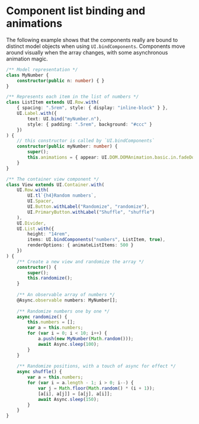 # Component list binding and animations
<!-- id: samples/bindComponents -->
<!-- sort: 10 -->

The following example shows that the components really are bound to distinct model objects when using `UI.bindComponents`. Components move around visually when the array changes, with some asynchronous animation magic.

<!-- ## -->
<!-- type: example -->
<!-- displayResult: View -->
```typescript
/** Model representation */
class MyNumber {
    constructor(public n: number) { }
}

/** Represents each item in the list of numbers */
class ListItem extends UI.Row.with(
    { spacing: ".5rem", style: { display: "inline-block" } },
    UI.Label.with({
        text: UI.bind("myNumber.n"),
        style: { padding: ".5rem", background: "#ccc" }
    })
) {
    // this constructor is called by `UI.bindComponents`
    constructor(public myNumber: number) {
        super();
        this.animations = { appear: UI.DOM.DOMAnimation.basic.in.fadeDown }
    }
}

/** The container view component */
class View extends UI.Container.with(
    UI.Row.with(
        UI.tl`{h4}Random numbers`,
        UI.Spacer,
        UI.Button.withLabel("Randomize", "randomize"),
        UI.PrimaryButton.withLabel("Shuffle", "shuffle")
    ),
    UI.Divider,
    UI.List.with({
        height: "14rem",
        items: UI.bindComponents("numbers", ListItem, true),
        renderOptions: { animateListItems: 500 }
    })
) {
    /** Create a new view and randomize the array */
    constructor() {
        super();
        this.randomize();
    }
    
    /** An observable array of numbers */
    @Async.observable numbers: MyNumber[];
    
    /** Randomize numbers one by one */
    async randomize() {
        this.numbers = [];
        var a = this.numbers;
        for (var i = 0; i < 10; i++) {
            a.push(new MyNumber(Math.random()));
            await Async.sleep(100);
        }
    }
    
    /** Randomize positions, with a touch of async for effect */
    async shuffle() {
        var a = this.numbers;
        for (var i = a.length - 1; i > 0; i--) {
            var j = Math.floor(Math.random() * (i + 1));
            [a[i], a[j]] = [a[j], a[i]];
            await Async.sleep(150);
        }
    }
}
```
